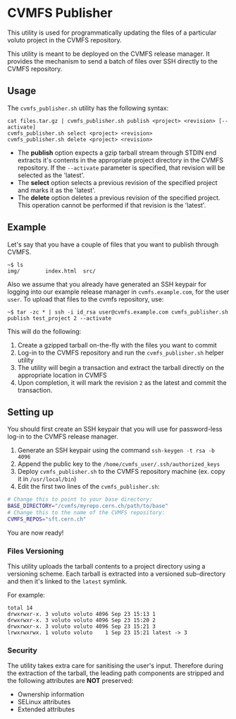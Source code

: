 # CVMFS Publisher

This utility is used for programmatically updating the files of a particular voluto project in the CVMFS repository.

This utility is meant to be deployed on the CVMFS release manager. It provides the mechanism to send a batch of files over SSH directly to the CVMFS repository.

## Usage

The `cvmfs_publisher.sh` utility has the following syntax:

```
cat files.tar.gz | cvmfs_publisher.sh publish <project> <revision> [--activate]
cvmfs_publisher.sh select <project> <revision>
cvmfs_publisher.sh delete <project> <revision>
```

* The __publish__ option expects a gzip tarball stream through STDIN end extracts it's contents in the appropriate project directory in the CVMFS repository. If the `--activate` parameter is specified, that revision will be selected as the 'latest'.
* The __select__ option selects a previous revision of the specified project and marks it as the 'latest'.
* The __delete__ option deletes a previous revision of the specified project. This operation cannot be performed if that revision is the 'latest'.

## Example

Let's say that you have a couple of files that you want to publish through CVMFS.

```shell
~$ ls 
img/        index.html  src/
```

Also we assume that you already have generated an SSH keypair for logging into our example release manager in `cvmfs.example.com`, for the user `user`. To upload that files to the cvmfs repository, use:

```shell
~$ tar -zc * | ssh -i id_rsa user@cvmfs.example.com cvmfs_publisher.sh publish test_project 2 --activate
```

This will do the following:

1. Create a gzipped tarball on-the-fly with the files you want to commit
2. Log-in to the CVMFS repository and run the `cvmfs_publisher.sh` helper utility
3. The utility will begin a transaction and extract the tarball directly on the appropriate location in CVMFS
4. Upon completion, it will mark the revision `2` as the latest and commit the transaction.

## Setting up 

You should first create an SSH keypair that you will use for password-less log-in to the CVMFS release manager.

1. Generate an SSH keypair using the command `ssh-keygen -t rsa -b 4096`
2. Append the public key to the `/home/cvmfs_user/.ssh/authorized_keys`
3. Deploy `cvmfs_publisher.sh` to the CVMFS repository machine (ex. copy it in `/usr/local/bin`)
4. Edit the first two lines of the `cvmfs_publisher.sh`:

```bash
# Change this to point to your base directory:
BASE_DIRECTORY="/cvmfs/myrepo.cern.ch/path/to/base"
# Change this to the name of the CVMFS repository:
CVMFS_REPOS="sft.cern.ch"
```

You are now ready!
 
### Files Versioning

This utility uploads the tarball contents to a project directory using a versioning scheme. Each tarball is extracted into a versioned sub-directory and then it's linked to the `latest` symlink.

For example:

```
total 14
drwxrwxr-x. 3 voluto voluto 4096 Sep 23 15:13 1
drwxrwxr-x. 3 voluto voluto 4096 Sep 23 15:20 2
drwxrwxr-x. 3 voluto voluto 4096 Sep 23 15:21 3
lrwxrwxrwx. 1 voluto voluto    1 Sep 23 15:21 latest -> 3
```

### Security

The utility takes extra care for sanitising the user's input. Therefore during the extraction of the tarball, the leading path components are stripped and the following attributes are **NOT** preserved:

* Ownership information
* SELinux attributes
* Extended attributes

